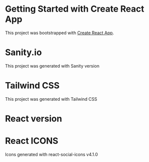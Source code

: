 # Getting Started with Create React App
This project was bootstrapped with [Create React App](https://github.com/facebook/create-react-app).

# Sanity.io

This project was generated with Sanity version

# Tailwind CSS

This project was generated with Tailwind CSS

# React version

# React ICONS

Icons generated with react-social-icons
v4.1.0 